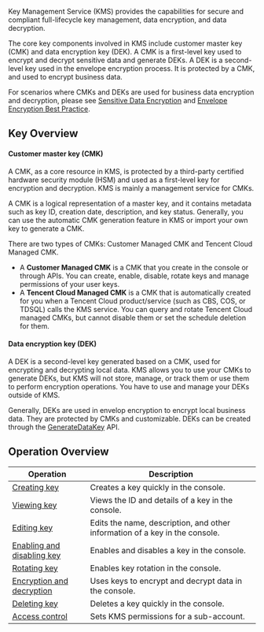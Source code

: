 Key Management Service (KMS) provides the capabilities for secure and compliant full-lifecycle key management, data encryption, and data decryption.

The core key components involved in KMS include customer master key (CMK) and data encryption key (DEK). A CMK is a first-level key used to encrypt and decrypt sensitive data and generate DEKs. A DEK is a second-level key used in the envelope encryption process. It is protected by a CMK, and used to encrypt business data.

For scenarios where CMKs and DEKs are used for business data encryption and decryption, please see [Sensitive Data Encryption](https://cloud.tencent.com/document/product/573/8790) and [Envelope Encryption Best Practice](https://cloud.tencent.com/document/product/573/8791).


## Key Overview
#### Customer master key (CMK)
A CMK, as a core resource in KMS, is protected by a third-party certified hardware security module (HSM) and used as a first-level key for encryption and decryption. KMS is mainly a management service for CMKs.

A CMK is a logical representation of a master key, and it contains metadata such as key ID, creation date, description, and key status. Generally, you can use the automatic CMK generation feature in KMS or import your own key to generate a CMK.


There are two types of CMKs: Customer Managed CMK and Tencent Cloud Managed CMK.
- A **Customer Managed CMK** is a CMK that you create in the console or through APIs. You can create, enable, disable, rotate keys and manage permissions of your user keys.
- A **Tencent Cloud Managed CMK** is a CMK that is automatically created for you when a Tencent Cloud product/service (such as CBS, COS, or TDSQL) calls the KMS service. You can query and rotate Tencent Cloud managed CMKs, but cannot disable them or set the schedule deletion for them.


#### Data encryption key (DEK)
A DEK is a second-level key generated based on a CMK, used for encrypting and decrypting local data.
KMS allows you to use your CMKs to generate DEKs, but KMS will not store, manage, or track them or use them to perform encryption operations. You have to use and manage your DEKs outside of KMS.

Generally, DEKs are used in envelop encryption to encrypt local business data. They are protected by CMKs and customizable. DEKs can be created through the [GenerateDataKey](https://cloud.tencent.com/document/product/573/34419) API.




## Operation Overview
| Operation | Description |
| ---------------- | ---------------------------------- |
| [Creating key](https://cloud.tencent.com/document/product/573/8875) | Creates a key quickly in the console. |
| [Viewing key](https://cloud.tencent.com/document/product/573/38386) | Views the ID and details of a key in the console. |
| [Editing key](https://cloud.tencent.com/document/product/573/38397) | Edits the name, description, and other information of a key in the console. |
| [Enabling and disabling key](https://cloud.tencent.com/document/product/573/38398)  | Enables and disables a key in the console. |
| [Rotating key](https://cloud.tencent.com/document/product/573/38399) | Enables key rotation in the console. |
| [Encryption and decryption](https://cloud.tencent.com/document/product/573/8877)   | Uses keys to encrypt and decrypt data in the console. |
| [Deleting key](https://cloud.tencent.com/document/product/573/38404) | Deletes a key quickly in the console. |
| [Access control](https://cloud.tencent.com/document/product/573/10129) | Sets KMS permissions for a sub-account. |

